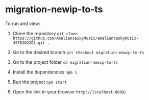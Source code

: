 # migration-newip-to-ts

To run and view:

1. Clone the repository
`
git clone https://github.com/AmelianceSkyMusic/amelianceskymusic-JSFE2022Q1.git .
`

2. Go to the desired branch
`
git checkout migration-newip-to-ts
`

3. Go to the project folder
`
cd migration-newip-to-ts
`

4. Install the dependencies
`
npm i
`


5. Run the project
`
npm start
`

6. Open the link in your browser
`
http://localhost:8080/
`
